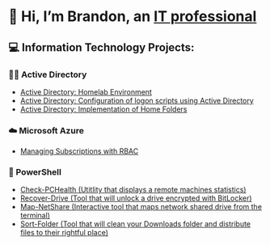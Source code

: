 # 👋 Hi, I’m Brandon, an [IT professional](https://www.linkedin.com/in/brandon-baker-402429231/)
## 💻 Information Technology Projects:
### 👨‍💻 Active Directory
- [Active Directory: Homelab Environment](https://github.com/Brandon-Baker11/Configuring-Active-Directory)
- [Active Directory: Configuration of logon scripts using Active Directory](https://github.com/Brandon-Baker11/Configuring-an-Active-Directory-logon-script)
- [Active Directory: Implementation of Home Folders](https://github.com/Brandon-Baker11/Creating-a-Home-Folder)

### ☁️ Microsoft Azure
- [Managing Subscriptions with RBAC](https://github.com/Brandon-Baker11/Configuring-Active-Directory/blob/main/Azure-Labs/Subscription-and-RBAC-Management.md)

### 🤖 PowerShell
- [Check-PCHealth (Utitlity that displays a remote machines statistics)](https://github.com/Brandon-Baker11/Check-PCHealth/blob/main/README.md)
- [Recover-Drive (Tool that will unlock a drive encrypted with BitLocker)](https://github.com/Brandon-Baker11/Recover-Drive)
- [Map-NetShare (Interactive tool that maps network shared drive from the terminal)](https://github.com/Brandon-Baker11/Map-NetShare)
- [Sort-Folder (Tool that will clean your Downloads folder and distribute files to their rightful place)](https://github.com/Brandon-Baker11/Sort-Folder)
<!---
Brandon-Baker11/Brandon-Baker11 is a ✨ special ✨ repository because its `README.md` (this file) appears on your GitHub profile.
You can click the Preview link to take a look at your changes.
--->
